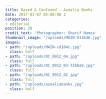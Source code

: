 ```yaml
---
title: Dazed & Confused - Azealia Banks
date: 2017-01-07 05:00:00 Z
categories:
- editorial
position: 20
credit_text: 'Photographer: Sharif Hamza'
thumbnail_image: "/uploads/MAIN-913b46.jpg"
images:
- path: "/uploads/MAIN-cd184c.jpg"
  class: half
- path: "/uploads/DC_0912_04.jpg"
  class: full
- path: "/uploads/DC_0912_03-72b6a8.jpg"
  class: full
- path: "/uploads/DC_0912_02.jpg"
  class: full
- path: "/uploads/azealiabanks.jpg"
  class: half
---
```


